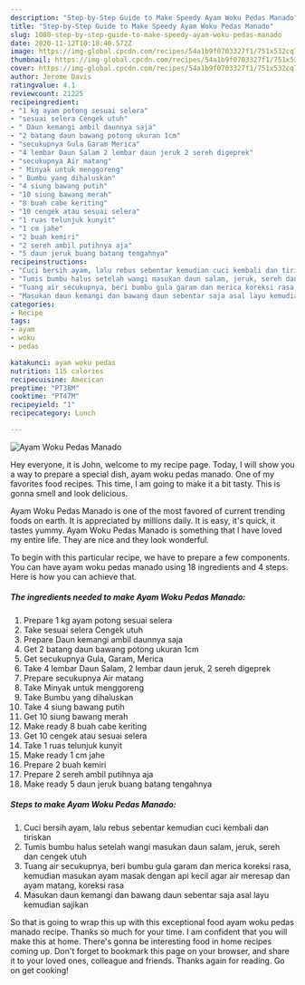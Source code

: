 ```yaml
---
description: "Step-by-Step Guide to Make Speedy Ayam Woku Pedas Manado"
title: "Step-by-Step Guide to Make Speedy Ayam Woku Pedas Manado"
slug: 1080-step-by-step-guide-to-make-speedy-ayam-woku-pedas-manado
date: 2020-11-12T10:18:40.572Z
image: https://img-global.cpcdn.com/recipes/54a1b9f0703327f1/751x532cq70/ayam-woku-pedas-manado-foto-resep-utama.jpg
thumbnail: https://img-global.cpcdn.com/recipes/54a1b9f0703327f1/751x532cq70/ayam-woku-pedas-manado-foto-resep-utama.jpg
cover: https://img-global.cpcdn.com/recipes/54a1b9f0703327f1/751x532cq70/ayam-woku-pedas-manado-foto-resep-utama.jpg
author: Jerome Davis
ratingvalue: 4.1
reviewcount: 21225
recipeingredient:
- "1 kg ayam potong sesuai selera"
- "sesuai selera Cengek utuh"
- " Daun kemangi ambil daunnya saja"
- "2 batang daun bawang potong ukuran 1cm"
- "secukupnya Gula Garam Merica"
- "4 lembar Daun Salam 2 lembar daun jeruk 2 sereh digeprek"
- "secukupnya Air matang"
- " Minyak untuk menggoreng"
- " Bumbu yang dihaluskan"
- "4 siung bawang putih"
- "10 siung bawang merah"
- "8 buah cabe keriting"
- "10 cengek atau sesuai selera"
- "1 ruas telunjuk kunyit"
- "1 cm jahe"
- "2 buah kemiri"
- "2 sereh ambil putihnya aja"
- "5 daun jeruk buang batang tengahnya"
recipeinstructions:
- "Cuci bersih ayam, lalu rebus sebentar kemudian cuci kembali dan tiriskan"
- "Tumis bumbu halus setelah wangi masukan daun salam, jeruk, sereh dan cengek utuh"
- "Tuang air secukupnya, beri bumbu gula garam dan merica koreksi rasa, kemudian masukan ayam masak dengan api kecil agar air meresap dan ayam matang, koreksi rasa"
- "Masukan daun kemangi dan bawang daun sebentar saja asal layu kemudian sajikan"
categories:
- Recipe
tags:
- ayam
- woku
- pedas

katakunci: ayam woku pedas 
nutrition: 115 calories
recipecuisine: American
preptime: "PT38M"
cooktime: "PT47M"
recipeyield: "1"
recipecategory: Lunch

---
```



![Ayam Woku Pedas Manado](https://img-global.cpcdn.com/recipes/54a1b9f0703327f1/751x532cq70/ayam-woku-pedas-manado-foto-resep-utama.jpg)

Hey everyone, it is John, welcome to my recipe page. Today, I will show you a way to prepare a special dish, ayam woku pedas manado. One of my favorites food recipes. This time, I am going to make it a bit tasty. This is gonna smell and look delicious.

Ayam Woku Pedas Manado is one of the most favored of current trending foods on earth. It is appreciated by millions daily. It is easy, it's quick, it tastes yummy. Ayam Woku Pedas Manado is something that I have loved my entire life. They are nice and they look wonderful.




To begin with this particular recipe, we have to prepare a few components. You can have ayam woku pedas manado using 18 ingredients and 4 steps. Here is how you can achieve that.

<!--inarticleads1-->

##### The ingredients needed to make Ayam Woku Pedas Manado:

1. Prepare 1 kg ayam potong sesuai selera
1. Take sesuai selera Cengek utuh
1. Prepare  Daun kemangi ambil daunnya saja
1. Get 2 batang daun bawang potong ukuran 1cm
1. Get secukupnya Gula, Garam, Merica
1. Take 4 lembar Daun Salam, 2 lembar daun jeruk, 2 sereh digeprek
1. Prepare secukupnya Air matang
1. Take  Minyak untuk menggoreng
1. Take  Bumbu yang dihaluskan
1. Take 4 siung bawang putih
1. Get 10 siung bawang merah
1. Make ready 8 buah cabe keriting
1. Get 10 cengek atau sesuai selera
1. Take 1 ruas telunjuk kunyit
1. Make ready 1 cm jahe
1. Prepare 2 buah kemiri
1. Prepare 2 sereh ambil putihnya aja
1. Make ready 5 daun jeruk buang batang tengahnya




<!--inarticleads2-->

##### Steps to make Ayam Woku Pedas Manado:

1. Cuci bersih ayam, lalu rebus sebentar kemudian cuci kembali dan tiriskan
1. Tumis bumbu halus setelah wangi masukan daun salam, jeruk, sereh dan cengek utuh
1. Tuang air secukupnya, beri bumbu gula garam dan merica koreksi rasa, kemudian masukan ayam masak dengan api kecil agar air meresap dan ayam matang, koreksi rasa
1. Masukan daun kemangi dan bawang daun sebentar saja asal layu kemudian sajikan




So that is going to wrap this up with this exceptional food ayam woku pedas manado recipe. Thanks so much for your time. I am confident that you will make this at home. There's gonna be interesting food in home recipes coming up. Don't forget to bookmark this page on your browser, and share it to your loved ones, colleague and friends. Thanks again for reading. Go on get cooking!
